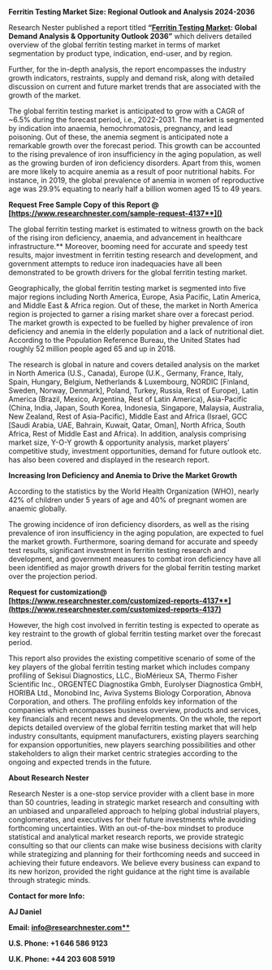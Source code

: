﻿**Ferritin Testing Market Size: Regional Outlook and Analysis 2024-2036**

Research Nester published a report titled **“[Ferritin Testing Market](https://www.researchnester.com/reports/ferritin-testing-market/4137): Global Demand Analysis & Opportunity Outlook 2036”** which delivers detailed overview of the global ferritin testing market in terms of market segmentation by product type, indication, end-user, and by region.

Further, for the in-depth analysis, the report encompasses the industry growth indicators, restraints, supply and demand risk, along with detailed discussion on current and future market trends that are associated with the growth of the market.

The global ferritin testing market is anticipated to grow with a CAGR of ~6.5% during the forecast period, i.e., 2022-2031. The market is segmented by indication into anaemia, hemochromatosis, pregnancy, and lead poisoning. Out of these, the anemia segment is anticipated note a remarkable growth over the forecast period. This growth can be accounted to the rising prevalence of iron insufficiency in the aging population, as well as the growing burden of iron deficiency disorders. Apart from this, women are more likely to acquire anemia as a result of poor nutritional habits. For instance, in 2019, the global prevalence of anemia in women of reproductive age was 29.9% equating to nearly half a billion women aged 15 to 49 years.

<a name="_hlk168911023"></a><a name="_hlk168911453"></a>**Request Free Sample Copy of this Report @ [https://www.researchnester.com/sample-request-4137**]()**

The global ferritin testing market is estimated to witness growth on the back of the rising iron deficiency, anaemia, and advancement in healthcare infrastructure.** Moreover, booming need for accurate and speedy test results, major investment in ferritin testing research and development, and government attempts to reduce iron inadequacies have all been demonstrated to be growth drivers for the global ferritin testing market.

Geographically, the global ferritin testing market is segmented into five major regions including North America, Europe, Asia Pacific, Latin America, and Middle East & Africa region. Out of these, the market in North America region is projected to garner a rising market share over a forecast period. The market growth is expected to be fuelled by higher prevalence of iron deficiency and anemia in the elderly population and a lack of nutritional diet. According to the Population Reference Bureau, the United States had roughly 52 million people aged 65 and up in 2018. 

The research is global in nature and covers detailed analysis on the market in North America (U.S., Canada), Europe (U.K., Germany, France, Italy, Spain, Hungary, Belgium, Netherlands & Luxembourg, NORDIC [Finland, Sweden, Norway, Denmark], Poland, Turkey, Russia, Rest of Europe), Latin America (Brazil, Mexico, Argentina, Rest of Latin America), Asia-Pacific (China, India, Japan, South Korea, Indonesia, Singapore, Malaysia, Australia, New Zealand, Rest of Asia-Pacific), Middle East and Africa (Israel, GCC [Saudi Arabia, UAE, Bahrain, Kuwait, Qatar, Oman], North Africa, South Africa, Rest of Middle East and Africa). In addition, analysis comprising market size, Y-O-Y growth & opportunity analysis, market players’ competitive study, investment opportunities, demand for future outlook etc. has also been covered and displayed in the research report.

**Increasing Iron Deficiency and Anemia to Drive the Market Growth**

According to the statistics by the World Health Organization (WHO), nearly 42% of children under 5 years of age and 40% of pregnant women are anaemic globally.

The growing incidence of iron deficiency disorders, as well as the rising prevalence of iron insufficiency in the aging population, are expected to fuel the market growth. Furthermore, soaring demand for accurate and speedy test results, significant investment in ferritin testing research and development, and government measures to combat iron deficiency have all been identified as major growth drivers for the global ferritin testing market over the projection period.

**Request for customization@ [https://www.researchnester.com/customized-reports-4137**](https://www.researchnester.com/customized-reports-4137)**

However, the high cost involved in ferritin testing is expected to operate as key restraint to the growth of global ferritin testing market over the forecast period.

This report also provides the existing competitive scenario of some of the key players of the global ferritin testing market which includes company profiling of Sekisui Diagnostics, LLC., BioMérieux SA, Thermo Fisher Scientific Inc., ORGENTEC Diagnostika Gmbh, Eurolyser Diagnostica GmbH, HORIBA Ltd., Monobind Inc, Aviva Systems Biology Corporation, Abnova Corporation, and others. The profiling enfolds key information of the companies which encompasses business overview, products and services, key financials and recent news and developments. On the whole, the report depicts detailed overview of the global ferritin testing market that will help industry consultants, equipment manufacturers, existing players searching for expansion opportunities, new players searching possibilities and other stakeholders to align their market centric strategies according to the ongoing and expected trends in the future.

<a name="_hlk168910495"></a>**About Research Nester**

Research Nester is a one-stop service provider with a client base in more than 50 countries, leading in strategic market research and consulting with an unbiased and unparalleled approach to helping global industrial players, conglomerates, and executives for their future investments while avoiding forthcoming uncertainties. With an out-of-the-box mindset to produce statistical and analytical market research reports, we provide strategic consulting so that our clients can make wise business decisions with clarity while strategizing and planning for their forthcoming needs and succeed in achieving their future endeavors. We believe every business can expand to its new horizon, provided the right guidance at the right time is available through strategic minds.

**Contact for more Info:**

**AJ Daniel**

**Email: [info@researchnester.com**](mailto:info@researchnester.com)**

**U.S. Phone: +1 646 586 9123** 

**U.K. Phone: +44 203 608 5919**
